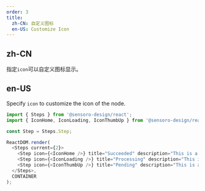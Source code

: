 ```yaml
---
order: 3
title: 
  zh-CN: 自定义图标
  en-US: Customize Icon
---
```


## zh-CN

指定`icon`可以自定义图标显示。

## en-US

Specify `icon` to customize the icon of the node.

```js
import { Steps } from '@sensoro-design/react';
import { IconHome, IconLoading, IconThumbUp } from '@sensoro-design/react/icon';

const Step = Steps.Step;

ReactDOM.render(
  <Steps current={2}>
    <Step icon={<IconHome />} title="Succeeded" description="This is a description" />
    <Step icon={<IconLoading />} title="Processing" description="This is a description" />
    <Step icon={<IconThumbUp />} title="Pending" description="This is a description" />
  </Steps>,
  CONTAINER
);
```
